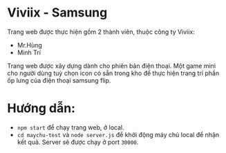 # Viviix - Samsung
Trang web được thực hiện gồm 2 thành viên, thuộc công ty Viviix:
 - Mr.Hùng
 - Minh Trí

Trang web được xây dựng dành cho phiên bản điện thoại. Một game mini cho người dùng tuỳ chọn icon có sẵn trong kho để thực hiện trang trí phần ốp lưng của điện thoại samsung flip.

# Hướng dẫn:
- `npm start` để chạy trang web, ở local.
- `cd maychu-test` và `node server.js` để khởi động máy chủ local để nhận kết quả. Server sẽ được chạy ở port `30000`.